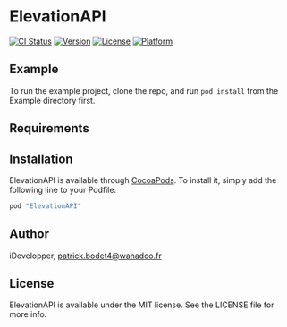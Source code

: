 # ElevationAPI

[![CI Status](http://img.shields.io/travis/iDevelopper/ElevationAPI.svg?style=flat)](https://travis-ci.org/iDevelopper/ElevationAPI)
[![Version](https://img.shields.io/cocoapods/v/ElevationAPI.svg?style=flat)](http://cocoapods.org/pods/ElevationAPI)
[![License](https://img.shields.io/cocoapods/l/ElevationAPI.svg?style=flat)](http://cocoapods.org/pods/ElevationAPI)
[![Platform](https://img.shields.io/cocoapods/p/ElevationAPI.svg?style=flat)](http://cocoapods.org/pods/ElevationAPI)

## Example

To run the example project, clone the repo, and run `pod install` from the Example directory first.

## Requirements

## Installation

ElevationAPI is available through [CocoaPods](http://cocoapods.org). To install
it, simply add the following line to your Podfile:

```ruby
pod "ElevationAPI"
```

## Author

iDevelopper, patrick.bodet4@wanadoo.fr

## License

ElevationAPI is available under the MIT license. See the LICENSE file for more info.
